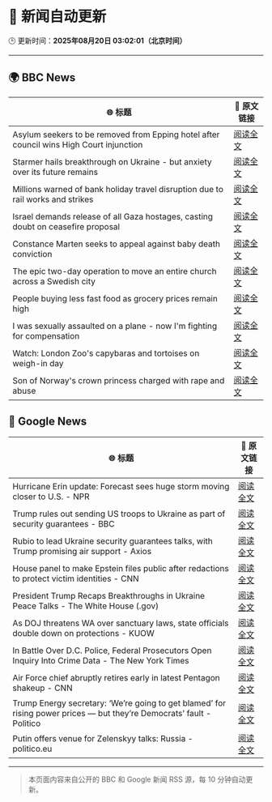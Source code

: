 # 🧠 新闻自动更新

🕒 更新时间：**2025年08月20日 03:02:01（北京时间）**

---

## 🌍 BBC News

| 🌐 标题 | 🔗 原文链接 |
|--------|-------------|
| Asylum seekers to be removed from Epping hotel after council wins High Court injunction | [阅读全文](https://www.bbc.com/news/articles/cy98gdnrl7lo?at_medium=RSS&at_campaign=rss) |
| Starmer hails breakthrough on Ukraine - but anxiety over its future remains | [阅读全文](https://www.bbc.com/news/articles/cr5rl6y04z0o?at_medium=RSS&at_campaign=rss) |
| Millions warned of bank holiday travel disruption due to rail works and strikes | [阅读全文](https://www.bbc.com/news/articles/c5y26gg371jo?at_medium=RSS&at_campaign=rss) |
| Israel demands release of all Gaza hostages, casting doubt on ceasefire proposal | [阅读全文](https://www.bbc.com/news/articles/cjeynvp409vo?at_medium=RSS&at_campaign=rss) |
| Constance Marten seeks to appeal against baby death conviction | [阅读全文](https://www.bbc.com/news/articles/clyjg1q5y4qo?at_medium=RSS&at_campaign=rss) |
| The epic two-day operation to move an entire church across a Swedish city | [阅读全文](https://www.bbc.com/news/articles/cde3xp4xlw9o?at_medium=RSS&at_campaign=rss) |
| People buying less fast food as grocery prices remain high | [阅读全文](https://www.bbc.com/news/articles/c5y042g11yvo?at_medium=RSS&at_campaign=rss) |
| I was sexually assaulted on a plane - now I'm fighting for compensation | [阅读全文](https://www.bbc.com/news/articles/cly6g2j67rko?at_medium=RSS&at_campaign=rss) |
| Watch: London Zoo's capybaras and tortoises on weigh-in day | [阅读全文](https://www.bbc.com/news/videos/c6267d6ng02o?at_medium=RSS&at_campaign=rss) |
| Son of Norway's crown princess charged with rape and abuse | [阅读全文](https://www.bbc.com/news/articles/cvg3ke05355o?at_medium=RSS&at_campaign=rss) |

## 📰 Google News

| 🌐 标题 | 🔗 原文链接 |
|--------|-------------|
| Hurricane Erin update: Forecast sees huge storm moving closer to U.S. - NPR | [阅读全文](https://news.google.com/rss/articles/CBMilgFBVV95cUxOeV81SmNfZGM2bnFCM1V3Vnk1RUhCUDNKdHdTN0xmRW1PYUpSUk9PVmxORElnSkhzbjdGLVMxei0yY1MzNkhpaWM1bzUyREs4U0pTQjc5QmJ6NlFlTmtWcFREM05rNDV2Q3NTTUZpSUZVVF9FdElDbC1RTExaZXZfYVl0ZWhfZ0ZycF9FLW55d2dkUHV5UlE?oc=5) |
| Trump rules out sending US troops to Ukraine as part of security guarantees - BBC | [阅读全文](https://news.google.com/rss/articles/CBMiVEFVX3lxTE5xZG92aktaTUYyY1FVYnFCRXBHd2JzaHJlUkxOU3IyX1FKdmNPVVVkUlpSdHhtZnh0Rjg2aE5vOFA1eG91OGlDLWJ2N2dpWFNKdEs4aw?oc=5) |
| Rubio to lead Ukraine security guarantees talks, with Trump promising air support - Axios | [阅读全文](https://news.google.com/rss/articles/CBMiigFBVV95cUxQdGxFQkY4cV9qNEFqU0ZjZ2ZQMV8wUF91cm11S3dBNUJZOGpSanptSVVFWWRfc3B6dElNWXBKUTk5ZVpldV9UdlA1NHAwekNlVXFFVHJ0LW0wUjBFdW1BZVpNa2pYZ1htcEk2TXNwZWtOelhvQk1LaE0wa2FiTEdSb2lVR2NqTVF3cEE?oc=5) |
| House panel to make Epstein files public after redactions to protect victim identities - CNN | [阅读全文](https://news.google.com/rss/articles/CBMigwFBVV95cUxQdVBoU2k2SG1YbXdvRFM3aXdaSmhLanRSb3FyUlZzeTA1eDZNRGlKckRGcU5hakFLX3ZxN3pnSGtPRURzcEU1Ri10elFWT3lxc0otdjVuaEV6VWdPbEpvOEctc0ZVdnhESHhqVTBXV0NCSFRRSUU5V2tvNWlaY19iRE1EYw?oc=5) |
| President Trump Recaps Breakthroughs in Ukraine Peace Talks - The White House (.gov) | [阅读全文](https://news.google.com/rss/articles/CBMipwFBVV95cUxPbDhtYk5oNmRsVmpQYkFMYjNIMVlhVlBhOUhTTGhtRGxDLWRQX3FxT0ZpQ2w5X0hTMHFPLVNKTXhSeExjWUx6N01kQUpxUzJnbXVOUDAtekh0ZVFaZEVaWW9WMlQwU1NTdGZlMWRpWXZ5cnZTekxkdllyXzFJRXdPS05wOTl4amE5ZnVHQzAtbzVxQzFaTW94TVBJWmJhMUFkU2ZpeXVENA?oc=5) |
| As DOJ threatens WA over sanctuary laws, state officials double down on protections - KUOW | [阅读全文](https://news.google.com/rss/articles/CBMiqAFBVV95cUxOenRsckI1RFVqTlFMaUFMMWgyaTZ6aFlEUnlodXgtZDFaWC1YcEpxMkpudTdhNkc3WmM1VW1EYks3NThMYm5qUzRibFVfek5qMEJQN0dHX2RLVG5EVUZ6N18wSGxiZVE4WGlaY1NpOUViVnFpcDZEdVRQWGhwaGJSWTJpRy11eDNwckctNmlwNng3eE9RUVRIbzQwWGh6eVpNNzk4NnQwNXU?oc=5) |
| In Battle Over D.C. Police, Federal Prosecutors Open Inquiry Into Crime Data - The New York Times | [阅读全文](https://news.google.com/rss/articles/CBMijwFBVV95cUxOVHNkajY0Rmp0dVpPUDZRaW4wbUR1bGsxTmpSMUt0RUZqYWRiY1JZckFMQkpOc0Y2QURjcVRYLUtiVUp6SndZNFRuUDZmQkM0UGpoamI2R2tzMVZkM2dNVjRHTmk1d0NRNlFiSzliekktUUdCTFdFUTRad3FDQkxnaEViS09QMmpfTWwwT2xwTQ?oc=5) |
| Air Force chief abruptly retires early in latest Pentagon shakeup - CNN | [阅读全文](https://news.google.com/rss/articles/CBMiiwFBVV95cUxQUmFCYTV5YzlvdDdJMGhwSkd4MjBwMDBqbmhjN3RRS0N0WFVja0tPN2NhUFd2VDZZQ1RqMzFGS29zUUt2ZklESDg1WElWUFY0WVZoVHJIdGwtU000eURXbm55U3RPOUtlNDRKWTJONVZGNDlycTMtSlpLRFpDc0tkRWVJM3I3ZDBfZHYw0gGQAUFVX3lxTE9MSktmWXJwNEN2UWR6bEk3SERCRmlJOUFSQ2RXU1AtZDEzTUNtTjFOSGs5XzZBNThXYXdMa1dkb19fNTVzMjdZZERHb1U2bnVKdGp2NW44aVpaRzdDODFfRVVDZFZNRE1aZW9fOUpBMEw2NnhyMkxPQXJCRm1HVTVERTlaeXF2Z0xWSDdFUjNVQg?oc=5) |
| Trump Energy secretary: ‘We’re going to get blamed’ for rising power prices — but they’re Democrats’ fault - Politico | [阅读全文](https://news.google.com/rss/articles/CBMigAFBVV95cUxOUmxqMEZ6VU92QUtsYkU0M3dvd2xDWTBEVG4xSkJxSG9iamd2UXhRVlVsako2WFJicnpqRGw4WFVhR0RGQ2x6dzBMWGRTdHZTWUhwUWFWQmhVUVU2eVFWZzBBMDlEV1FnQThTREFxcWthVTBia2Z3UnlmSWc0UjdSUg?oc=5) |
| Putin offers venue for Zelenskyy talks: Russia - politico.eu | [阅读全文](https://news.google.com/rss/articles/CBMijgFBVV95cUxPLUdlS3lXT2FCRGlMM0NycHFBODZUYk8yLUNWRVJwQzRqOWpxMG5PYUFsRFgyckcyeUVRNF9zVl93WVJyU1hSRFpvYW1rZlpXeFZTQVNOaUJMYkdDX0JDeDItdmFZd2NUOElJaHlmR0duQlZrMlRxQnpFTHN1TjhVSExaNnRVWVM0dWVYSTVB?oc=5) |

---
> 本页面内容来自公开的 BBC 和 Google 新闻 RSS 源，每 10 分钟自动更新。
